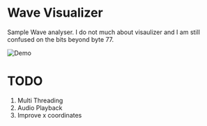 # Wave Visualizer
Sample Wave analyser. I do not much about visaulizer and I am still confused on the bits beyond byte 77.

![Demo](demo.gif)



# TODO
1. Multi Threading
2. Audio Playback
3. Improve x coordinates